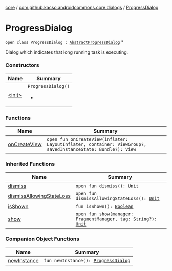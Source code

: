 [core](../../index.md) / [com.github.kacso.androidcommons.core.dialogs](../index.md) / [ProgressDialog](./index.md)

# ProgressDialog

`open class ProgressDialog : `[`AbstractProgressDialog`](../-abstract-progress-dialog/index.md)
*

Dialog which indicates that long running task is executing.

### Constructors

| Name | Summary |
|---|---|
| [&lt;init&gt;](-init-.md) | `ProgressDialog()`<ul><li></li></ul> |

### Functions

| Name | Summary |
|---|---|
| [onCreateView](on-create-view.md) | `open fun onCreateView(inflater: LayoutInflater, container: ViewGroup?, savedInstanceState: Bundle?): View` |

### Inherited Functions

| Name | Summary |
|---|---|
| [dismiss](../-abstract-progress-dialog/dismiss.md) | `open fun dismiss(): `[`Unit`](https://kotlinlang.org/api/latest/jvm/stdlib/kotlin/-unit/index.html) |
| [dismissAllowingStateLoss](../-abstract-progress-dialog/dismiss-allowing-state-loss.md) | `open fun dismissAllowingStateLoss(): `[`Unit`](https://kotlinlang.org/api/latest/jvm/stdlib/kotlin/-unit/index.html) |
| [isShown](../-abstract-progress-dialog/is-shown.md) | `fun isShown(): `[`Boolean`](https://kotlinlang.org/api/latest/jvm/stdlib/kotlin/-boolean/index.html) |
| [show](../-abstract-progress-dialog/show.md) | `open fun show(manager: FragmentManager, tag: `[`String`](https://kotlinlang.org/api/latest/jvm/stdlib/kotlin/-string/index.html)`?): `[`Unit`](https://kotlinlang.org/api/latest/jvm/stdlib/kotlin/-unit/index.html) |

### Companion Object Functions

| Name | Summary |
|---|---|
| [newInstance](new-instance.md) | `fun newInstance(): `[`ProgressDialog`](./index.md) |
